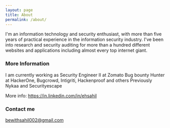 ```yaml
---
layout: page
title: About
permalink: /about/
---
```


I'm an information technology and security enthusiast, with more than five years of practical experience in the information security industry. I've been into research and security auditing for more than a hundred different websites and applications including almost every top internet giant.

### More Information

I am currently working as Security Engineer II at Zomato 
Bug bounty Hunter at HackerOne, Bugcrowd, Intigriti, Hackenproof and others 
Previously Nykaa and Securityescape

More info: https://in.linkedin.com/in/ehsahil

### Contact me

[bewithsahil002@gmail.com](mailto:bewithsahil002@gmail.com)
